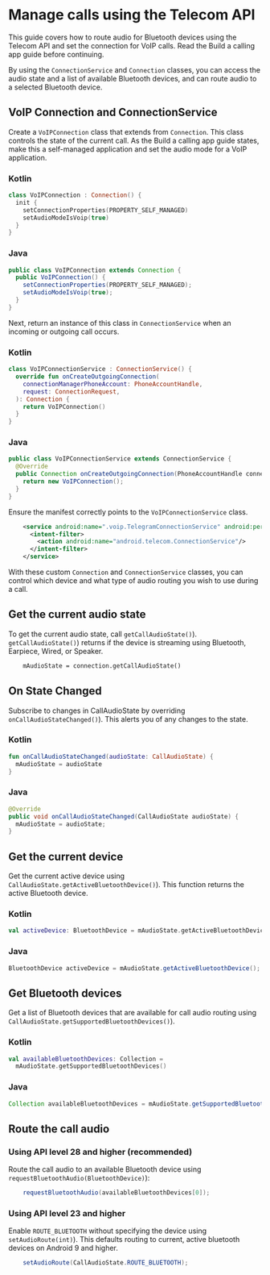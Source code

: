 # Manage calls using the Telecom API

This guide covers how to route audio for Bluetooth devices using the Telecom API and set the connection for VoIP calls. Read the Build a calling app guide before continuing.

By using the `ConnectionService` and `Connection` classes, you can access the audio state and a list of available Bluetooth devices, and can route audio to a selected Bluetooth device.

VoIP Connection and ConnectionService
-------------------------------------

Create a `VoIPConnection` class that extends from `Connection`. This class controls the state of the current call. As the Build a calling app guide states, make this a self-managed application and set the audio mode for a VoIP application.

### Kotlin

```kotlin
class VoIPConnection : Connection() {
  init {
    setConnectionProperties(PROPERTY_SELF_MANAGED)
    setAudioModeIsVoip(true)
  }
}
```

### Java

```java
public class VoIPConnection extends Connection {
  public VoIPConnection() {
    setConnectionProperties(PROPERTY_SELF_MANAGED);
    setAudioModeIsVoip(true);
  }
}
```

Next, return an instance of this class in `ConnectionService` when an incoming or outgoing call occurs.

### Kotlin

```kotlin
class VoIPConnectionService : ConnectionService() {
  override fun onCreateOutgoingConnection(
    connectionManagerPhoneAccount: PhoneAccountHandle,
    request: ConnectionRequest,
  ): Connection {
    return VoIPConnection()
  }
}
```

### Java

```java
public class VoIPConnectionService extends ConnectionService {
  @Override
  public Connection onCreateOutgoingConnection(PhoneAccountHandle connectionManagerPhoneAccount, ConnectionRequest request) {
    return new VoIPConnection();
  }
}
```

Ensure the manifest correctly points to the `VoIPConnectionService` class.

```xml
    <service android:name=".voip.TelegramConnectionService" android:permission="android.permission.BIND_TELECOM_CONNECTION_SERVICE">
      <intent-filter>
        <action android:name="android.telecom.ConnectionService"/>
      </intent-filter>
    </service>
```

With these custom `Connection` and `ConnectionService` classes, you can control which device and what type of audio routing you wish to use during a call.

Get the current audio state
---------------------------

To get the current audio state, call `getCallAudioState()`). `getCallAudioState()`) returns if the device is streaming using Bluetooth, Earpiece, Wired, or Speaker.

```xml
    mAudioState = connection.getCallAudioState()
```

On State Changed
----------------

Subscribe to changes in CallAudioState by overriding `onCallAudioStateChanged()`). This alerts you of any changes to the state.

### Kotlin

```kotlin
fun onCallAudioStateChanged(audioState: CallAudioState) {
  mAudioState = audioState
}
```

### Java

```java
@Override
public void onCallAudioStateChanged(CallAudioState audioState) {
  mAudioState = audioState;
}
```

Get the current device
----------------------

Get the current active device using `CallAudioState.getActiveBluetoothDevice()`). This function returns the active Bluetooth device.

### Kotlin

```kotlin
val activeDevice: BluetoothDevice = mAudioState.getActiveBluetoothDevice()
```

### Java

```java
BluetoothDevice activeDevice = mAudioState.getActiveBluetoothDevice();
```

Get Bluetooth devices
---------------------

Get a list of Bluetooth devices that are available for call audio routing using `CallAudioState.getSupportedBluetoothDevices()`).

### Kotlin

```kotlin
val availableBluetoothDevices: Collection =
  mAudioState.getSupportedBluetoothDevices()
```

### Java

```java
Collection availableBluetoothDevices = mAudioState.getSupportedBluetoothDevices();
```

Route the call audio
--------------------

### Using API level 28 and higher (recommended)

Route the call audio to an available Bluetooth device using `requestBluetoothAudio(BluetoothDevice)`):

```java
    requestBluetoothAudio(availableBluetoothDevices[0]);
```

### Using API level 23 and higher

Enable `ROUTE_BLUETOOTH` without specifying the device using `setAudioRoute(int)`). This defaults routing to current, active bluetooth devices on Android 9 and higher.

```java
    setAudioRoute(CallAudioState.ROUTE_BLUETOOTH);
```